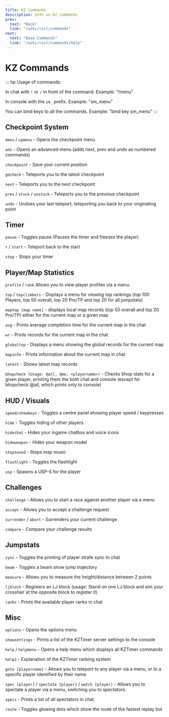 ```yaml
---
title: KZ Commands
description: Info on KZ commands
prev:
  text: "Back"
  link: "/wiki/cscl/commands"
next:
  text: "Base Commands"
  link: "/wiki/cscl/commands/help"
---
```


# KZ Commands

::: tip
Usage of commands:

In chat with `!` or `/` in front of the command. Example: "!menu"

In console with the `sm_` prefix. Example: "sm_menu"

You can bind keys to all the commands. Example: "bind key sm_menu"
:::

## Checkpoint System

`menu` / `cpmenu` - Opens the checkpoint menu

`adv` - Opens an advanced menu (adds next, prev and undo as numbered commands)

`checkpoint` - Save your current position

`gocheck` - Teleports you to the latest checkpoint

`next` - Teleports you to the next checkpoint

`prev` / `stuck` / `unstuck` - Teleports you to the previous checkpoint

`undo` - Undoes your last teleport, teleporting you back to your originating point

## Timer

`pause` - Toggles pause (Pauses the timer and freezes the player)

`r` / `start` - Teleport back to the start

`stop` - Stops your timer

## Player/Map Statistics

`profile` / `rank` Allows you to view player profiles via a menu.

`top` / `topclimbers` - Displays a menu for viewing top rankings (top 100 Players, top 50 overall, top 20 Pro/TP and top 20 for all jumpstats)

`maptop [map name]` - displays local map records (top 50 overall and top 20 Pro/TP) either for the current map or a given map

`avg` - Prints average completion time for the current map in the chat

`wr` - Prints records for the current map in the chat

`globaltop` - Displays a menu showing the global records for the current map

`mapinfo` - Prints information about the current map in chat

`latest` - Shows latest map records

`bhopcheck (Usage: @all, @me, <playername>)` - Checks bhop stats for a given player, printing them the both chat and console (except for bhopcheck @all, which prints only to console)

## HUD / Visuals

`speed/showkeys` - Toggles a centre panel showing player speed / keypresses

`hide` - Toggles hiding of other players

`hidechat` - Hides your ingame chatbox and voice icons

`hideweapon` - Hides your weapon model

`stopsound` - Stops map music

`flashlight` - Toggles the flashlight

`usp` - Spawns a USP-S for the player

## Challenges

`challenge` - Allows you to start a race against another player via a menu

`accept` - Allows you to accept a challenge request

`surrender` / `abort` - Surrenders your current challenge

`compare` - Compare your challenge results

## Jumpstats

`sync` - Toggles the printing of player strafe sync to chat

`beam` - Toggles a beam show jump trajectory

`measure` - Allows you to measure the height/distance between 2 points

`ljblock` - Registers an LJ block (usage: Stand on one LJ block and aim your crosshair at the opposite block to register it)

`ranks` - Prints the available player ranks in chat

## Misc

`options` - Opens the options menu

`showsettings` - Prints a list of the KZTimer server settings to the console

`help` / `helpmenu` - Opens a help menu which displays all KZTimer commands

`help2` - Explanation of the KZTimer ranking system

`goto [playername]` - Allows you to teleport to any player via a menu, or to a specific player identified by their name

`spec [player]` / `spectate [player]` / `watch [player]` - Allows you to spectate a player via a menu, switching you to spectators.

`specs` - Prints a list of all spectators in chat

`route` - Toggles glowing dots which show the route of the fastest replay bot
